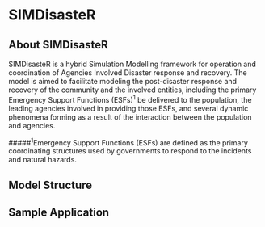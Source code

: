 # SIMDisasteR
## About SIMDisasteR
SIMDisasteR is a hybrid Simulation Modelling framework for operation and coordination of Agencies Involved Disaster response and recovery. The model is aimed to facilitate modeling the post-disaster response and recovery of the community and the involved entities, including the primary Emergency Support Functions (ESFs)<sup>1</sup> be delivered to the population, the leading agencies involved in providing those ESFs, and several dynamic phenomena forming as a result of the interaction between the population and agencies.


#####<sup>1</sup>Emergency Support Functions (ESFs) are defined as the primary coordinating structures used by governments to respond to the incidents and natural hazards. </p>

## Model Structure


## Sample Application
